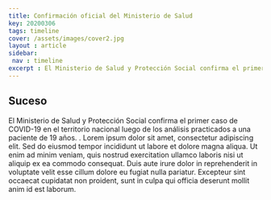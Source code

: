 ```yaml
---
title: Confirmación oficial del Ministerio de Salud
key: 20200306
tags: timeline
cover: /assets/images/cover2.jpg
layout : article
sidebar:
 nav : timeline
excerpt : El Ministerio de Salud y Protección Social confirma el primer caso de COVID-19 en el territorio nacional luego de los análisis practicados a una paciente de 19 años.
---
```



## Suceso

El Ministerio de Salud y Protección Social confirma el primer caso de COVID-19 en el territorio nacional luego de los análisis practicados a una paciente de 19 años.
.
Lorem ipsum dolor sit amet, consectetur adipiscing elit. 
Sed do eiusmod tempor incididunt ut labore et dolore magna aliqua. 
Ut enim ad minim veniam, quis nostrud exercitation ullamco laboris nisi ut aliquip ex ea commodo consequat. 
Duis aute irure dolor in reprehenderit in voluptate velit esse cillum dolore eu fugiat nulla pariatur. 
Excepteur sint occaecat cupidatat non proident, sunt in culpa qui officia deserunt mollit anim id est laborum.